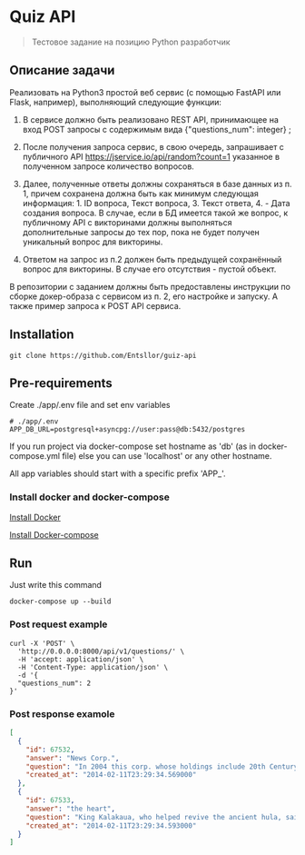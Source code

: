 # Quiz API

> Тестовое задание на позицию Python разработчик

## Описание задачи

Реализовать на Python3 простой веб сервис (с помощью FastAPI или Flask, например), выполняющий следующие функции:

1. В сервисе должно быть реализовано REST API, принимающее на вход POST запросы с содержимым вида {"questions_num":
   integer} ;

2. После получения запроса сервис, в свою очередь, запрашивает с публичного API
   https://jservice.io/api/random?count=1 указанное в полученном запросе количество вопросов.

3. Далее, полученные ответы должны сохраняться в базе данных из п. 1, причем сохранена должна быть как минимум следующая
   информация: 1. ID вопроса, Текст вопроса, 3. Текст ответа, 4. - Дата создания вопроса.
   В случае, если в БД имеется такой же вопрос, к публичному API с викторинами должны выполняться дополнительные запросы
   до тех пор, пока не будет получен уникальный
   вопрос для викторины.
4. Ответом на запрос из п.2 должен быть предыдущей сохранённый вопрос для викторины. В случае его отсутствия - пустой
   объект.

В репозитории с заданием должны быть предоставлены инструкции по сборке докер-образа с сервисом из п. 2, его
настройке и запуску. А также пример запроса к POST API сервиса.

## Installation

```shell
git clone https://github.com/Entsllor/guiz-api
```


## Pre-requirements

Create ./app/.env file and set env variables

```dotenv
# ./app/.env
APP_DB_URL=postgresql+asyncpg://user:pass@db:5432/postgres
```

If you run project via docker-compose set hostname as 'db' (as in docker-compose.yml file)
else you can use 'localhost' or any other hostname.

All app variables should start with a specific prefix 'APP_'.

### Install docker and docker-compose

[Install Docker](https://docs.docker.com/engine/install/ubuntu/)

[Install Docker-compose](https://docs.docker.com/compose/install/)

## Run

Just write this command

```shell
docker-compose up --build
```

### Post request example

```shell
curl -X 'POST' \
  'http://0.0.0.0:8000/api/v1/questions/' \
  -H 'accept: application/json' \
  -H 'Content-Type: application/json' \
  -d '{
  "questions_num": 2
}'
```

### Post response examole
```json
[
  {
    "id": 67532,
    "answer": "News Corp.",
    "question": "In 2004 this corp. whose holdings include 20th Century Fox, announced plans to reincorporate in the U.S.",
    "created_at": "2014-02-11T23:29:34.569000"
  },
  {
    "id": 67533,
    "answer": "the heart",
    "question": "King Kalakaua, who helped revive the ancient hula, said hula is this kind of beat \"of the Hawaiian people\"",
    "created_at": "2014-02-11T23:29:34.593000"
  }
]
```

